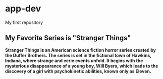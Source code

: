 # app-dev
My first repository

## My Favorite Series is "Stranger Things"
**Stranger Things is an American science fiction horror series created by the Duffer Brothers. The series is set in the fictional town of Hawkins, Indiana, where strange and eerie events unfold. It begins with the mysterious disappearance of a young boy, Will Byers, which leads to the discovery of a girl with psychokinetic abilities, known only as Eleven.**
